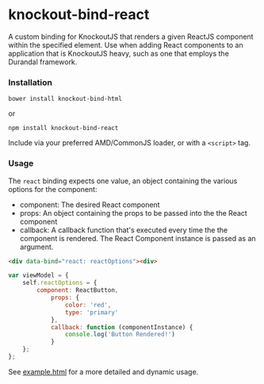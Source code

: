 # knockout-bind-react
A custom binding for KnockoutJS that renders a given ReactJS component within the specified element. Use when adding React components to an application that is KnockoutJS heavy, such as one that employs the Durandal framework.

### Installation
```
bower install knockout-bind-html
```

or

```
npm install knockout-bind-react
```

Include via your preferred AMD/CommonJS loader, or with a `<script>` tag.

### Usage

The `react` binding expects one value, an object containing the various options for the component:

* component: The desired React component
* props: An object containing the props to be passed into the the React component
* callback: A callback function that's executed every time the the component is rendered.
The React Component instance is passed as an argument.

```html
<div data-bind="react: reactOptions"><div>
```

```javascript
var viewModel = {
	self.reactOptions = {
		component: ReactButton,
			props: {
				color: 'red',
				type: 'primary'
			},
			callback: function (componentInstance) {
				console.log('Button Rendered!')
			}
	};
};
```

See [example.html](https://github.com/calvinwoo/knockout-bind-react/blob/master/README.md) for a more detailed and dynamic usage.
